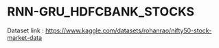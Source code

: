 # RNN-GRU_HDFCBANK_STOCKS
Dataset link : https://www.kaggle.com/datasets/rohanrao/nifty50-stock-market-data
